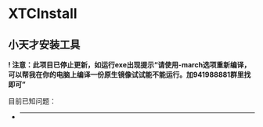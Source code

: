 # XTCInstall
## 小天才安装工具
**! 注意：此项目已停止更新，如运行exe出现提示“请使用-march选项重新编译，可以帮我在你的电脑上编译一份原生镜像试试能不能运行。加941988881群里找即可”**

目前已知问题：
- *****

